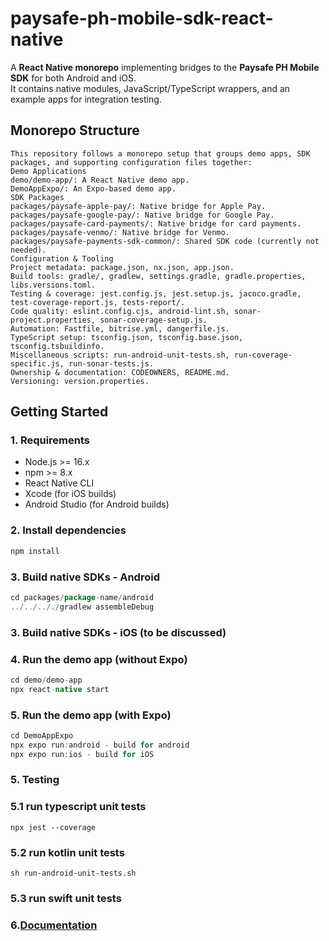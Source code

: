 # paysafe-ph-mobile-sdk-react-native

A **React Native monorepo** implementing bridges to the **Paysafe PH Mobile SDK** for both Android and iOS.  
It contains native modules, JavaScript/TypeScript wrappers, and an example apps for integration testing.

## Monorepo Structure

```
This repository follows a monorepo setup that groups demo apps, SDK packages, and supporting configuration files together:
Demo Applications
demo/demo-app/: A React Native demo app.
DemoAppExpo/: An Expo-based demo app.
SDK Packages
packages/paysafe-apple-pay/: Native bridge for Apple Pay.
packages/paysafe-google-pay/: Native bridge for Google Pay.
packages/paysafe-card-payments/: Native bridge for card payments.
packages/paysafe-venmo/: Native bridge for Venmo.
packages/paysafe-payments-sdk-common/: Shared SDK code (currently not needed).
Configuration & Tooling
Project metadata: package.json, nx.json, app.json.
Build tools: gradle/, gradlew, settings.gradle, gradle.properties, libs.versions.toml.
Testing & coverage: jest.config.js, jest.setup.js, jacoco.gradle, test-coverage-report.js, tests-report/.
Code quality: eslint.config.cjs, android-lint.sh, sonar-project.properties, sonar-coverage-setup.js.
Automation: Fastfile, bitrise.yml, dangerfile.js.
TypeScript setup: tsconfig.json, tsconfig.base.json, tsconfig.tsbuildinfo.
Miscellaneous scripts: run-android-unit-tests.sh, run-coverage-specific.js, run-sonar-tests.js.
Ownership & documentation: CODEOWNERS, README.md.
Versioning: version.properties.
```

## Getting Started

### 1. Requirements
- Node.js >= 16.x
- npm >= 8.x
- React Native CLI
- Xcode (for iOS builds)
- Android Studio (for Android builds)

### 2. Install dependencies
```bash
npm install
```

### 3. Build native SDKs - Android
```gradle
cd packages/package-name/android
../../.././gradlew assembleDebug
```

### 3. Build native SDKs - iOS (to be discussed)

### 4. Run the demo app (without Expo)
```gradle
cd demo/demo-app
npx react-native start
```

### 5. Run the demo app (with Expo)
```gradle
cd DemoAppExpo
npx expo run:android - build for android
npx expo run:ios - build for iOS
```

### 5. Testing

### 5.1 run typescript unit tests
    npx jest --coverage

### 5.2  run kotlin unit tests 
    sh run-android-unit-tests.sh

### 5.3 run swift unit tests

### 6.[Documentation](https://developer.paysafe.com/en/api-docs/mobile-sdks-payments-api/paysafe-react-native-sdk/react-native-sdk-overview/)
